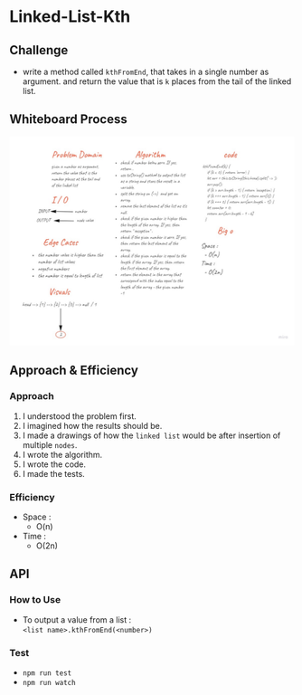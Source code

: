 # Linked-List-Kth  

## Challenge  
- write a method called `kthFromEnd`, that takes in a single number as argument. and return the value that is `k` places from the tail of the linked list. 

## Whiteboard Process  

![linked-list-insertions](linked-list-kth.jpg)  

## Approach & Efficiency  

### Approach   
1. I understood the problem first.
1. I imagined how the results should be.
1. I made a drawings of how the `linked list` would be after insertion of multiple `nodes`. 
1. I wrote the algorithm.
1. I wrote the code.
1. I made the tests.

### Efficiency
- Space :  
  - O(n)
- Time :  
  - O(2n)
## API  

### How to Use
- To output a value from a list :  
  `<list name>.kthFromEnd(<number>)`

### Test

- `npm run test` 
- `npm run watch`
